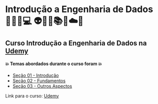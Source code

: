 # Introdução a Engenharia de Dados 🧑🏻‍💻💻 👽🤯🤖📚🐍☁️🎲
## Curso Introdução a Engenharia de Dados na [Udemy](https://www.udemy.com/course/introducao-a-engenharia-de-dados/)
#### 💥 Temas abordados durante o curso foram 💥
- [Seção 01 - Introdução](https://github.com/romulovieira777/Introducao_a_Engenharia_de_Dados/tree/main/Secao_01_Introducao)
- [Seção 02 - Fundamentos](https://github.com/romulovieira777/Introducao_a_Engenharia_de_Dados/tree/main/Secao_02_Fundamentos)
- [Seção 03 - Outros Aspectos]()

Link para o curso: [Udemy](https://www.udemy.com/course/introducao-a-engenharia-de-dados/)
